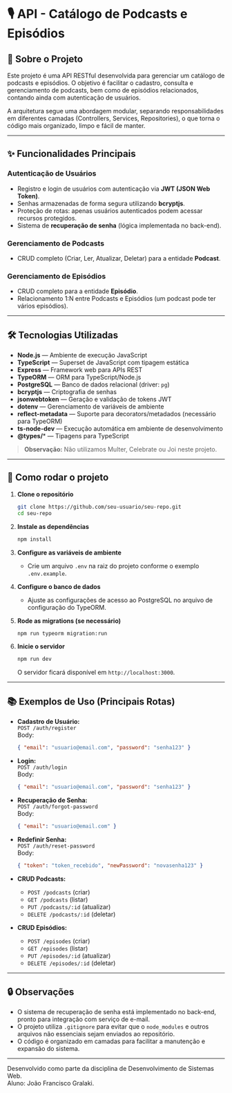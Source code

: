 # 🎙️ API - Catálogo de Podcasts e Episódios

## 📖 Sobre o Projeto

Este projeto é uma API RESTful desenvolvida para gerenciar um catálogo de podcasts e episódios. O objetivo é facilitar o cadastro, consulta e gerenciamento de podcasts, bem como de episódios relacionados, contando ainda com autenticação de usuários.

A arquitetura segue uma abordagem modular, separando responsabilidades em diferentes camadas (Controllers, Services, Repositories), o que torna o código mais organizado, limpo e fácil de manter.

---

## ✨ Funcionalidades Principais

### Autenticação de Usuários

- Registro e login de usuários com autenticação via **JWT (JSON Web Token)**.
- Senhas armazenadas de forma segura utilizando **bcryptjs**.
- Proteção de rotas: apenas usuários autenticados podem acessar recursos protegidos.
- Sistema de **recuperação de senha** (lógica implementada no back-end).

### Gerenciamento de Podcasts

- CRUD completo (Criar, Ler, Atualizar, Deletar) para a entidade **Podcast**.

### Gerenciamento de Episódios

- CRUD completo para a entidade **Episódio**.
- Relacionamento 1:N entre Podcasts e Episódios (um podcast pode ter vários episódios).

---

## 🛠️ Tecnologias Utilizadas

- **Node.js** — Ambiente de execução JavaScript
- **TypeScript** — Superset de JavaScript com tipagem estática
- **Express** — Framework web para APIs REST
- **TypeORM** — ORM para TypeScript/Node.js
- **PostgreSQL** — Banco de dados relacional (driver: `pg`)
- **bcryptjs** — Criptografia de senhas
- **jsonwebtoken** — Geração e validação de tokens JWT
- **dotenv** — Gerenciamento de variáveis de ambiente
- **reflect-metadata** — Suporte para decorators/metadados (necessário para TypeORM)
- **ts-node-dev** — Execução automática em ambiente de desenvolvimento
- **@types/*** — Tipagens para TypeScript

> **Observação:** Não utilizamos Multer, Celebrate ou Joi neste projeto.

---

## 🚀 Como rodar o projeto

1. **Clone o repositório**
   ```bash
   git clone https://github.com/seu-usuario/seu-repo.git
   cd seu-repo
   ```

2. **Instale as dependências**
   ```bash
   npm install
   ```

3. **Configure as variáveis de ambiente**
   - Crie um arquivo `.env` na raiz do projeto conforme o exemplo `.env.example`.

4. **Configure o banco de dados**
   - Ajuste as configurações de acesso ao PostgreSQL no arquivo de configuração do TypeORM.

5. **Rode as migrations (se necessário)**
   ```bash
   npm run typeorm migration:run
   ```

6. **Inicie o servidor**
   ```bash
   npm run dev
   ```
   O servidor ficará disponível em `http://localhost:3000`.

---

## 📚 Exemplos de Uso (Principais Rotas)

- **Cadastro de Usuário:**  
  `POST /auth/register`  
  Body:
  ```json
  { "email": "usuario@email.com", "password": "senha123" }
  ```

- **Login:**  
  `POST /auth/login`  
  Body:
  ```json
  { "email": "usuario@email.com", "password": "senha123" }
  ```

- **Recuperação de Senha:**  
  `POST /auth/forgot-password`  
  Body:
  ```json
  { "email": "usuario@email.com" }
  ```

- **Redefinir Senha:**  
  `POST /auth/reset-password`  
  Body:
  ```json
  { "token": "token_recebido", "newPassword": "novasenha123" }
  ```

- **CRUD Podcasts:**  
  - `POST /podcasts` (criar)
  - `GET /podcasts` (listar)
  - `PUT /podcasts/:id` (atualizar)
  - `DELETE /podcasts/:id` (deletar)

- **CRUD Episódios:**  
  - `POST /episodes` (criar)
  - `GET /episodes` (listar)
  - `PUT /episodes/:id` (atualizar)
  - `DELETE /episodes/:id` (deletar)

---

## 🔒 Observações

- O sistema de recuperação de senha está implementado no back-end, pronto para integração com serviço de e-mail.
- O projeto utiliza `.gitignore` para evitar que o `node_modules` e outros arquivos não essenciais sejam enviados ao repositório.
- O código é organizado em camadas para facilitar a manutenção e expansão do sistema.

---

Desenvolvido como parte da disciplina de Desenvolvimento de Sistemas Web.  
Aluno: João Francisco Gralaki.